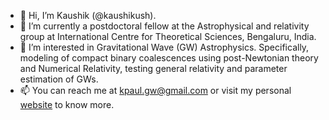 - 👋 Hi, I’m Kaushik (@kaushikush).
- 🌱 I’m currently a postdoctoral fellow at the Astrophysical and relativity group at International Centre for Theoretical Sciences, Bengaluru, India.
- 👀 I’m interested in Gravitational Wave (GW) Astrophysics. Specifically, modeling of compact binary coalescences using post-Newtonian theory and Numerical Relativity, testing general relativity and parameter estimation of GWs. 
- 📫 You can reach me at kpaul.gw@gmail.com or visit my personal [website](https://kaushikush.github.io/) to know more.

<!---
kaushikush/kaushikush is a ✨ special ✨ repository because its `README.md` (this file) appears on your GitHub profile.
You can click the Preview link to take a look at your changes.
--->
